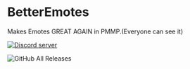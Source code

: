 # BetterEmotes
Makes Emotes GREAT AGAIN in PMMP.(Everyone can see it)

<a href="https://stimomc.de/discord"><img src="https://discordapp.com/api/guilds/664707991974576137/embed.png" alt="Discord server"/></a>

![GitHub All Releases](https://img.shields.io/github/downloads/xxarox/betteremotes/total?color=green)
